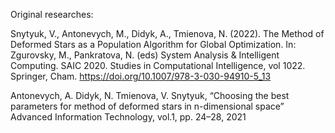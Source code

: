 Original researches:

Snytyuk, V., Antonevych, M., Didyk, A., Tmienova, N. (2022). The Method of Deformed Stars as a Population Algorithm for Global Optimization. 
In: Zgurovsky, M., Pankratova, N. (eds) System Analysis & Intelligent Computing. SAIC 2020. Studies in Computational Intelligence, vol 1022. Springer, Cham. https://doi.org/10.1007/978-3-030-94910-5_13

Antonevych, A. Didyk, N. Tmienova, V. Snytyuk, “Choosing the best parameters for method of deformed stars in n-dimensional space” Advanced Information Technology, vol.1,  pp. 24–28, 2021
